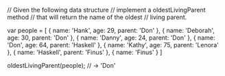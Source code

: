 // Given the following data structure
// implement a oldestLivingParent method 
// that will return the name of the oldest 
// living parent.

var people = [
  {
    name: 'Hank',
    age: 29,
    parent: 'Don'
  },
  {
    name: 'Deborah',
    age: 30,
    parent: 'Don'
  },
  {
    name: 'Danny',
    age: 24,
    parent: 'Don'
  },
  {
    name: 'Don',
    age: 64,
    parent: 'Haskell'
  },
  {
    name: 'Kathy',
    age: 75,
    parent: 'Lenora'
  },
  {
    name: 'Haskell',
    parent: 'Finus'
  },
  {
    name: 'Finus'
  }
]

oldestLivingParent(people);
// -> 'Don'



